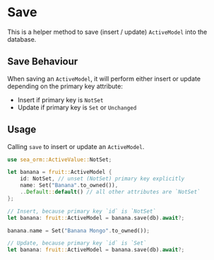 # Save

This is a helper method to save (insert / update) `ActiveModel` into the database.

## Save Behaviour

When saving an `ActiveModel`, it will perform either insert or update depending on the primary key attribute:

- Insert if primary key is `NotSet`
- Update if primary key is `Set` or `Unchanged`

## Usage

Calling `save` to insert or update an `ActiveModel`.

```rust
use sea_orm::ActiveValue::NotSet;

let banana = fruit::ActiveModel {
    id: NotSet, // unset (NotSet) primary key explicitly
    name: Set("Banana".to_owned()),
    ..Default::default() // all other attributes are `NotSet`
};

// Insert, because primary key `id` is `NotSet`
let banana: fruit::ActiveModel = banana.save(db).await?;

banana.name = Set("Banana Mongo".to_owned());

// Update, because primary key `id` is `Set`
let banana: fruit::ActiveModel = banana.save(db).await?;
```
